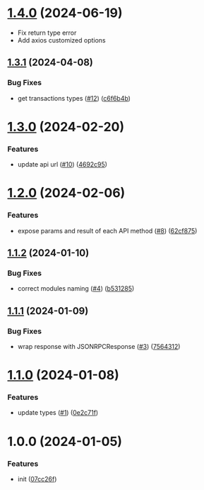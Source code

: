 # [1.4.0](https://github.com/frigatebird-studio/tonfura-sdk/compare/v1.3.1...v1.4.0) (2024-06-19)

- Fix return type error
- Add axios customized options

## [1.3.1](https://github.com/frigatebird-studio/tonfura-sdk/compare/v1.3.0...v1.3.1) (2024-04-08)

### Bug Fixes

- get transactions types ([#12](https://github.com/frigatebird-studio/tonfura-sdk/issues/12)) ([c6f6b4b](https://github.com/frigatebird-studio/tonfura-sdk/commit/c6f6b4b6d7ec9282df46423325cf1be37157331b))

# [1.3.0](https://github.com/frigatebird-studio/tonfura-sdk/compare/v1.2.0...v1.3.0) (2024-02-20)

### Features

- update api url ([#10](https://github.com/frigatebird-studio/tonfura-sdk/issues/10)) ([4692c95](https://github.com/frigatebird-studio/tonfura-sdk/commit/4692c95da530808fcdfcd34150bda29399d3b210))

# [1.2.0](https://github.com/frigatebird-studio/tonfura-sdk/compare/v1.1.2...v1.2.0) (2024-02-06)

### Features

- expose params and result of each API method ([#8](https://github.com/frigatebird-studio/tonfura-sdk/issues/8)) ([62cf875](https://github.com/frigatebird-studio/tonfura-sdk/commit/62cf8755288e13a48ddc5991cf3c54755b5f4ab9))

## [1.1.2](https://github.com/frigatebird-studio/tonfura-sdk/compare/v1.1.1...v1.1.2) (2024-01-10)

### Bug Fixes

- correct modules naming ([#4](https://github.com/frigatebird-studio/tonfura-sdk/issues/4)) ([b531285](https://github.com/frigatebird-studio/tonfura-sdk/commit/b531285ab1df1ce38b39580f3c0b1b8967829cd6))

## [1.1.1](https://github.com/frigatebird-studio/tonfura-sdk/compare/v1.1.0...v1.1.1) (2024-01-09)

### Bug Fixes

- wrap response with JSONRPCResponse ([#3](https://github.com/frigatebird-studio/tonfura-sdk/issues/3)) ([7564312](https://github.com/frigatebird-studio/tonfura-sdk/commit/7564312a9c9286a68578f6c5027ecea46d93c00b))

# [1.1.0](https://github.com/frigatebird-studio/tonfura-sdk/compare/v1.0.0...v1.1.0) (2024-01-08)

### Features

- update types ([#1](https://github.com/frigatebird-studio/tonfura-sdk/issues/1)) ([0e2c71f](https://github.com/frigatebird-studio/tonfura-sdk/commit/0e2c71fac1234ad6dc1d158f593aa04ac1ff16a9))

# 1.0.0 (2024-01-05)

### Features

- init ([07cc26f](https://github.com/frigatebird-studio/tonfura-sdk/commit/07cc26fde2eddb049b1a5bdbc96cc4573f69b1bd))
